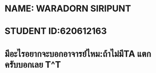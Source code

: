 # NAME: WARADORN SIRIPUNT       
# STUDENT ID:620612163
# มีอะไรอยากจะบอกอาจารย์ไหม:ถ้าไม่มีTA แตกครับบอกเลย T^T
